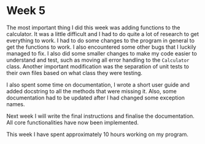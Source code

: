 # Week 5

The most important thing I did this week was adding functions to the calculator. It was a little difficult and I had to do quite a lot of research to get everything to work. I had to do some changes to the program in general to get the functions to work. I also encountered some other bugs that I luckily managed to fix. I also did some smaller changes to make my code easier to understand and test, such as moving all error handling to the `Calculator` class. Another important modification was the separation of unit tests to their own files based on what class they were testing.

I also spent some time on documentation, I wrote a short user guide and added docstring to all the methods that were missing it. Also, some documentation had to be updated after I had changed some exception names.

Next week I will write the final instructions and finalise the documentation. All core functionalities have now been implemented.

This week I have spent approximately 10 hours working on my program.

